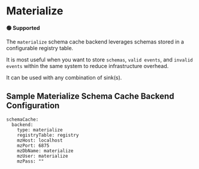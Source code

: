 # Materialize

**🟢 Supported**

The `materialize` schema cache backend leverages schemas stored in a configurable registry table.

It is most useful when you want to store `schemas`, `valid events`, and `invalid events` within the same system to reduce infrastructure overhead.

It can be used with any combination of sink(s).


## Sample Materialize Schema Cache Backend Configuration

```
schemaCache:
  backend:
    type: materialize
    registryTable: registry
    mzHost: localhost
    mzPort: 6875
    mzDbName: materialize
    mzUser: materialize
    mzPass: ""
```
